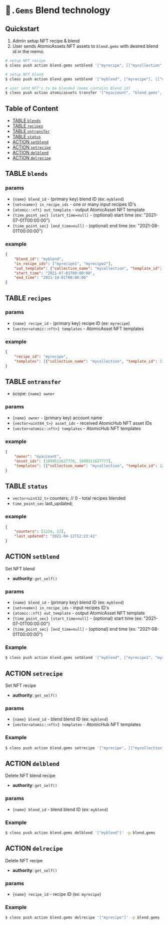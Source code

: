 # 💎`.Gems` Blend technology

## Quickstart

1. Admin setup NFT recipe & blend
2. User sends AtomicAssets NFT assets to `blend.gems` with desired blend id in the memo.

```bash
# setup NFT recipe
$ cleos push action blend.gems setblend '["myrecipe", [["mycollection", 123], ["mycollection", 456]]]' -p blend.gems

# setup NFT blend
$ cleos push action blend.gems setblend '["myblend", ["myrecipe"], [["mycollection", 789]], "2021-11-16T00:00:00", "2021-12-01T00:00:00"]' -p blend.gems

# user send NFT's to be blended (memo contains Blend id)
$ cleos push action atomicassets transfer '["myaccount", "blend.gems", [1099512167123, 1099512167124], "myblend"]' -p myaccount
```

## Table of Content

- [TABLE `blends`](#table-blends)
- [TABLE `recipes`](#table-recipes)
- [TABLE `ontransfer`](#table-ontransfer)
- [TABLE `status`](#table-status)
- [ACTION `setblend`](#action-setblend)
- [ACTION `setrecipe`](#action-setrecipe)
- [ACTION `delblend`](#action-delblend)
- [ACTION `delrecipe`](#action-delrecipe)

## TABLE `blends`

### params

- `{name} blend_id` - (primary key) blend ID (ex: `myblend`)
- `{set<name>} in_recipe_ids` - one or many input recipes ID's
- `{atomic::nft} out_template` - output AtomicAsset NFT template
- `{time_point_sec} [start_time=null]` - (optional) start time (ex: "2021-07-01T00:00:00")
- `{time_point_sec} [end_time=null]` - (optional) end time (ex: "2021-08-01T00:00:00")

### example

```json
{
    "blend_id": "myblend",
    "in_recipe_ids": ["myrecipe1", "myrecipe2"],
    "out_template": {"collection_name": "mycollection", "template_id": 21883},
    "start_time": "2021-07-01T00:00:00",
    "end_time": "2021-10-01T00:00:00"
}
```

## TABLE `recipes`

### params

- `{name} recipe_id` - (primary key) recipe ID (ex: `myrecipe`)
- `{vector<atomic::nft>} templates` - AtomicAsset NFT templates

### example

```json
{
    "recipe_id": "myrecipe",
    "templates": [{"collection_name": "mycollection", "template_id": 21883}]
}
```

## TABLE `ontransfer`

- scope: `{name} owner`

### params

- `{name} owner` - (primary key) account name
- `{vector<uint64_t>} asset_ids` - received AtomicHub NFT asset IDs
- `{vector<atomic::nft>} templates` - AtomicHub NFT templates

### example

```json
{
    "owner": "myaccount",
    "asset_ids": [1099511627776, 1099511627777],
    "templates": [{"collection_name": "mycollection", "template_id": 123}, {"collection_name": "mycollection", "template_id": 456}]
}
```

## TABLE `status`

- `vector<uint32_t>` counters;   // 0 - total recipes blended
- `time_point_sec` last_updated;

### example

```json
{
    "counters": [1234, 12],
    "last_updated": "2021-04-12T12:23:42"
}
```

## ACTION `setblend`

Set NFT blend

- **authority**: `get_self()`

### params

- `{name} blend_id` - (primary key) blend ID (ex: `myblend`)
- `{set<name>} in_recipe_ids` - input recipes ID's
- `{atomic::nft} out_template` - output AtomicAsset NFT template
- `{time_point_sec} [start_time=null]` - (optional) start time (ex: "2021-07-01T00:00:00")
- `{time_point_sec} [end_time=null]` - (optional) end time (ex: "2021-08-01T00:00:00")

### Example

```bash
$ cleos push action blend.gems setblend '["myblend", ["myrecipe1", "myrecipe2"], ["mycollection", 789], "2021-11-01T00:00:00", "2021-12-01T00:00:00"]' -p blend.gems
```

## ACTION `setrecipe`

Set NFT recipe

- **authority**: `get_self()`

### params

- `{name} blend_id` - blend blend ID (ex: `myblend`)
- `{vector<atomic::nft>} templates` - AtomicHub NFT templates

### Example

```bash
$ cleos push action blend.gems setrecipe '["myrecipe", [["mycollection", 123], ["mycollection", 456]]]' -p blend.gems
```

## ACTION `delblend`

Delete NFT blend recipe

- **authority**: `get_self()`

### params

- `{name} blend_id` - blend blend ID (ex: `myblend`)

### Example

```bash
$ cleos push action blend.gems delblend '["myblend"]' -p blend.gems
```

## ACTION `delrecipe`

Delete NFT recipe

- **authority**: `get_self()`

### params

- `{name} recipe_id` - recipe ID (ex: `myrecipe`)

### Example

```bash
$ cleos push action blend.gems delrecipe '["myrecipe"]' -p blend.gems
```